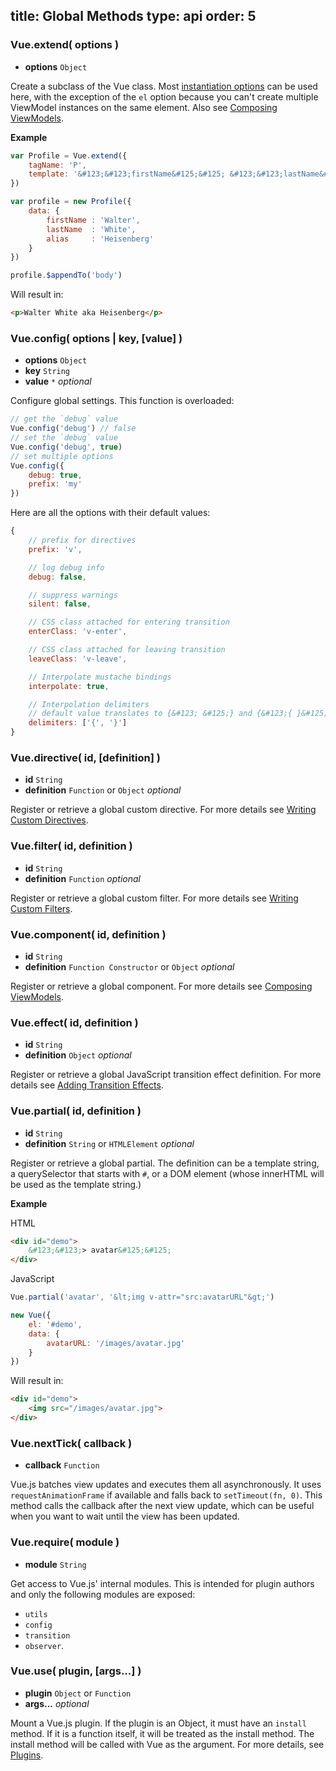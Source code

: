 title: Global Methods
type: api
order: 5
---

### Vue.extend( options )

- **options** `Object`

Create a subclass of the Vue class. Most [instantiation options](/vuejs.org/api/instantiation-options.html) can be used here, with the exception of the `el` option because you can't create multiple ViewModel instances on the same element. Also see [Composing ViewModels](/vuejs.org/guide/composition.html).

**Example**

``` js
var Profile = Vue.extend({
    tagName: 'P',
    template: '&#123;&#123;firstName&#125;&#125; &#123;&#123;lastName&#125;&#125; aka &#123;&#123;alias&#125;&#125;'
})

var profile = new Profile({
    data: {
        firstName : 'Walter',
        lastName  : 'White',
        alias     : 'Heisenberg'
    }  
})

profile.$appendTo('body')
```

Will result in:

``` html
<p>Walter White aka Heisenberg</p>
```

### Vue.config( options | key, [value] )

- **options** `Object`
- **key** `String`
- **value** `*` *optional*

Configure global settings. This function is overloaded:

```js
// get the `debug` value
Vue.config('debug') // false
// set the `debug` value
Vue.config('debug', true)
// set multiple options
Vue.config({
    debug: true,
    prefix: 'my'
}) 
```

Here are all the options with their default values:

```js
{
    // prefix for directives
    prefix: 'v',

    // log debug info
    debug: false,

    // suppress warnings
    silent: false,

    // CSS class attached for entering transition
    enterClass: 'v-enter',

    // CSS class attached for leaving transition
    leaveClass: 'v-leave',

    // Interpolate mustache bindings
    interpolate: true,

    // Interpolation delimiters
    // default value translates to {&#123; &#125;} and {&#123;{ }&#125;}
    delimiters: ['{', '}']
}
```

### Vue.directive( id, [definition] )

- **id** `String`
- **definition** `Function` or `Object` *optional*

Register or retrieve a global custom directive. For more details see [Writing Custom Directives](/vuejs.org/guide/directives.html#Writing_a_Custom_Directive).

### Vue.filter( id, definition )

- **id** `String`
- **definition** `Function` *optional*

Register or retrieve a global custom filter. For more details see [Writing Custom Filters](/vuejs.org/guide/filters.html#Writing_a_Custom_Filter).

### Vue.component( id, definition )

- **id** `String`
- **definition** `Function Constructor` or `Object` *optional*

Register or retrieve a global component. For more details see [Composing ViewModels](/vuejs.org/guide/composition.html).

### Vue.effect( id, definition )

- **id** `String`
- **definition** `Object` *optional*

Register or retrieve a global JavaScript transition effect definition. For more details see [Adding Transition Effects](/vuejs.org/guide/transitions.html#JavaScript_Functions).

### Vue.partial( id, definition )

- **id** `String`
- **definition** `String` or `HTMLElement` *optional*

Register or retrieve a global partial. The definition can be a template string, a querySelector that starts with `#`, or a DOM element (whose innerHTML will be used as the template string.)

**Example**

HTML

``` html
<div id="demo">
    &#123;&#123;> avatar&#125;&#125;
</div>
```

JavaScript

``` js
Vue.partial('avatar', '&lt;img v-attr="src:avatarURL"&gt;')

new Vue({
    el: '#demo',
    data: {
        avatarURL: '/images/avatar.jpg'
    }    
})
```

Will result in:

``` html
<div id="demo">
    <img src="/images/avatar.jpg">
</div>
```

### Vue.nextTick( callback )

- **callback** `Function`

Vue.js batches view updates and executes them all asynchronously. It uses `requestAnimationFrame` if available and falls back to `setTimeout(fn, 0)`. This method calls the callback after the next view update, which can be useful when you want to wait until the view has been updated.

### Vue.require( module )

- **module** `String`

Get access to Vue.js' internal modules. This is intended for plugin authors and only the following modules are exposed:

- `utils`
- `config`
- `transition`
- `observer`.

### Vue.use( plugin, [args...] )

- **plugin** `Object` or `Function`
- **args...** *optional*

Mount a Vue.js plugin. If the plugin is an Object, it must have an `install` method. If it is a function itself, it will be treated as the install method. The install method will be called with Vue as the argument. For more details, see [Plugins](/vuejs.org/guide/plugin.html).